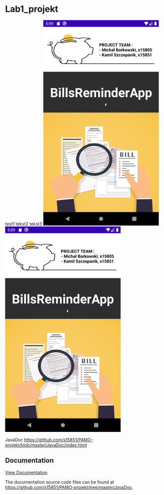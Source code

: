# Lab1_projekt

test1 tekst2                                                                                                        tekst3
![alt text](https://github.com/s15851/Lab1_projekt/blob/master/Screenshot_15918089931.png?raw=true "WelcomePage") ![alt text](https://github.com/s15851/Lab1_projekt/blob/master/Screenshot_15918089931.png?raw=true "WelcomePage")

JavaDoc https://github.com/s15851/PAMO-projekt/blob/master/JavaDoc/index.html

## Documentation

[View Documentation](https://github.com/s15851/PAMO-projekt/tree/master/JavaDoc)

The documentation source code files can be found at https://github.com/s15851/PAMO-projekt/tree/master/JavaDoc.
